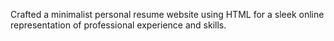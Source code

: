 Crafted a minimalist personal resume website using HTML for a sleek online representation of professional experience and skills.
